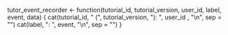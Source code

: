 tutor_event_recorder <- function(tutorial_id, tutorial_version, user_id, 
                                 label, event, data) {
  cat(tutorial_id, " (", tutorial_version, "): ", user_id , "\n", sep = "")
  cat(label, ": ", event, "\n", sep = "")
}
